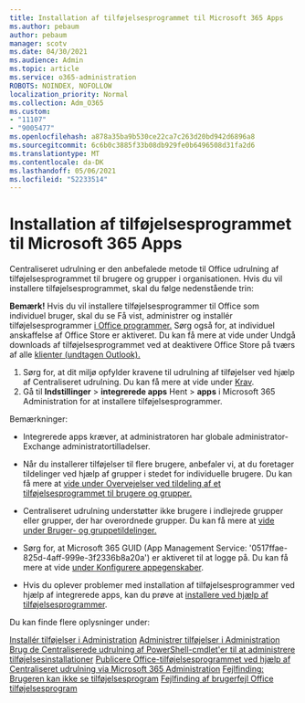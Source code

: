 ```yaml
---
title: Installation af tilføjelsesprogrammet til Microsoft 365 Apps
ms.author: pebaum
author: pebaum
manager: scotv
ms.date: 04/30/2021
ms.audience: Admin
ms.topic: article
ms.service: o365-administration
ROBOTS: NOINDEX, NOFOLLOW
localization_priority: Normal
ms.collection: Adm_O365
ms.custom:
- "11107"
- "9005477"
ms.openlocfilehash: a878a35ba9b530ce22ca7c263d20bd942d6896a8
ms.sourcegitcommit: 6c6b0c3885f33b08db929fe0b6496508d31fa2d6
ms.translationtype: MT
ms.contentlocale: da-DK
ms.lasthandoff: 05/06/2021
ms.locfileid: "52233514"
---
```

# <a name="deploying-add-ins-for-microsoft-365-apps"></a>Installation af tilføjelsesprogrammet til Microsoft 365 Apps

Centraliseret udrulning er den anbefalede metode til Office udrulning af tilføjelsesprogrammet til brugere og grupper i organisationen. Hvis du vil installere tilføjelsesprogrammet, skal du følge nedenstående trin:

**Bemærk!** Hvis du vil installere tilføjelsesprogrammer til Office som individuel bruger, skal du se Få vist, administrer og installér tilføjelsesprogrammer [i Office programmer.](https://support.microsoft.com/topic/view-manage-and-install-add-ins-in-office-programs-16278816-1948-4028-91e5-76dca5380f8d) Sørg også for, at individuel anskaffelse af Office Store er aktiveret. Du kan få mere at vide under Undgå downloads af tilføjelsesprogrammet ved at deaktivere Office Store på tværs af alle [klienter (undtagen Outlook).](https://docs.microsoft.com/microsoft-365/admin/manage/manage-addins-in-the-admin-center?view=o365-worldwide#prevent-add-in-downloads-by-turning-off-the-office-store-across-all-clients-except-outlook)

1. Sørg for, at dit miljø opfylder kravene til udrulning af tilføjelser ved hjælp af Centraliseret udrulning. Du kan få mere at vide under [Krav](https://docs.microsoft.com/microsoft-365/admin/manage/centralized-deployment-of-add-ins?#requirements).
2. Gå til **Indstillinger**  >  **integrerede apps** Hent  >  **apps** i Microsoft 365 Administration for at installere tilføjelsesprogrammer. 

Bemærkninger: 

- Integrerede apps kræver, at administratoren har globale administrator- Exchange administratortilladelser.

- Når du installerer tilføjelser til flere brugere, anbefaler vi, at du foretager tildelinger ved hjælp af grupper i stedet for individuelle brugere. Du kan få mere at [vide under Overvejelser ved tildeling af et tilføjelsesprogrammet til brugere og grupper.](https://docs.microsoft.com/microsoft-365/admin/manage/manage-deployment-of-add-ins?view=o365-worldwide#considerations-when-assigning-an-add-in-to-users-and-groups)

- Centraliseret udrulning understøtter ikke brugere i indlejrede grupper eller grupper, der har overordnede grupper. Du kan få mere at [vide under Bruger- og gruppetildelinger.](https://docs.microsoft.com/microsoft-365/admin/manage/centralized-deployment-of-add-ins?view=o365-worldwide#user-and-group-assignments)

- Sørg for, at Microsoft 365 GUID (App Management Service: '0517ffae-825d-4aff-999e-3f2336b8a20a') er aktiveret til at logge på. Du kan få mere at vide [under Konfigurere appegenskaber](https://docs.microsoft.com/azure/active-directory/manage-apps/add-application-portal-configure#configure-app-properties).

- Hvis du oplever problemer med installation af tilføjelsesprogrammer ved hjælp af integrerede apps, kan du prøve at [installere ved hjælp af tilføjelsesprogrammer](https://admin.microsoft.com/AdminPortal/Home?#/Settings/AddIns).

Du kan finde flere oplysninger under:

[Installér tilføjelser i Administration](https://docs.microsoft.com/microsoft-365/admin/manage/manage-deployment-of-add-ins) 
 [Administrer tilføjelser i Administration](https://docs.microsoft.com/microsoft-365/admin/manage/manage-addins-in-the-admin-center) 
 [Brug de Centraliserede udrulning af PowerShell-cmdlet'er til at administrere tilføjelsesinstallationer](https://docs.microsoft.com/microsoft-365/enterprise/use-the-centralized-deployment-powershell-cmdlets-to-manage-add-ins) 
 [Publicere Office-tilføjelsesprogrammet ved hjælp af Centraliseret udrulning via Microsoft 365 Administration](https://docs.microsoft.com/office/dev/add-ins/publish/centralized-deployment#publish-an-office-add-in-via-centralized-deployment) 
 [Fejlfinding: Brugeren kan ikke se tilføjelsesprogram](https://docs.microsoft.com/office365/troubleshoot/access-management/user-not-seeing-add-ins) 
 [Fejlfinding af brugerfejl Office tilføjelsesprogram](https://docs.microsoft.com/office/dev/add-ins/testing/testing-and-troubleshooting)